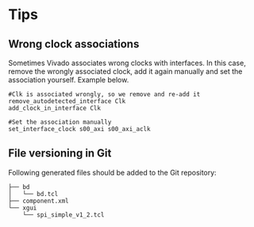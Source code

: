 # Tips

## Wrong clock associations

Sometimes Vivado associates wrong clocks with interfaces. In this case, remove the wrongly associated clock, add it again manually and set the association yourself. Example below.

```
#Clk is associated wrongly, so we remove and re-add it
remove_autodetected_interface Clk
add_clock_in_interface Clk

#Set the association manually
set_interface_clock s00_axi s00_axi_aclk
```

## File versioning in Git 

Following generated files should be added to the Git repository:

```
├── bd
│   └── bd.tcl
├── component.xml
└── xgui
    └── spi_simple_v1_2.tcl
```
